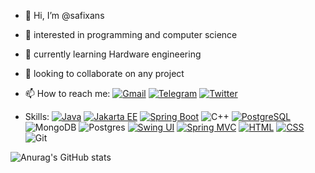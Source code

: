 - 👋 Hi, I’m @safixans
- 👀 interested in programming and computer science
- 🌱 currently learning Hardware engineering
- 💞️ looking to collaborate on any project
- 📫 How to reach me:
<a href="mailto:safixongg@gmail.com">![Gmail](https://img.shields.io/badge/Gmail-D14836?style=for-the-badge&logo=gmail&logoColor=white)</a> 
<a href="https://t.me/safixans">![Telegram](https://img.shields.io/badge/Telegram-2CA5E0?style=for-the-badge&logo=telegram&logoColor=white)</a>
<a href="">![Twitter](https://img.shields.io/badge/Twitter-%231DA1F2.svg?style=for-the-badge&logo=Twitter&logoColor=white)</a>


- Skills:
[![Java](https://img.shields.io/badge/java-007396?style=for-the-badge&logo=java&logoColor=white)](https://www.java.com/)
[![Jakarta EE](https://img.shields.io/badge/Jakarta_EE-%23FF6314?style=for-the-badge&logo=eclipse&logoColor=white)](https://jakarta.ee/)
[![Spring Boot](https://img.shields.io/badge/Spring_Boot-%236DB33F?style=for-the-badge&logo=spring&logoColor=white)](https://spring.io/projects/spring-boot)
![C++](https://img.shields.io/badge/c++-%2300599C.svg?style=for-the-badge&logo=c%2B%2B&logoColor=white)
[![PostgreSQL](https://img.shields.io/badge/postgresql-336791?style=for-the-badge&logo=postgresql&logoColor=white)](https://www.postgresql.org/)
![MongoDB](https://img.shields.io/badge/MongoDB-%234ea94b.svg?style=for-the-badge&logo=mongodb&logoColor=white)
![Postgres](https://img.shields.io/badge/postgres-%23316192.svg?style=for-the-badge&logo=postgresql&logoColor=white)
[![Swing UI](https://img.shields.io/badge/Swing_UI-%23D9534F?style=for-the-badge&logo=java&logoColor=white)](https://docs.oracle.com/javase/tutorial/uiswing/)
[![Spring MVC](https://img.shields.io/badge/Spring_MVC-%236DB33F?style=for-the-badge&logo=spring&logoColor=white)](https://docs.spring.io/spring-framework/docs/current/reference/html/web.html)
[![HTML](https://img.shields.io/badge/HTML-%23E34F26?style=for-the-badge&logo=html5&logoColor=white)](https://developer.mozilla.org/en-US/docs/Web/HTML)
[![CSS](https://img.shields.io/badge/CSS-%231572B6?style=for-the-badge&logo=css3&logoColor=white)](https://developer.mozilla.org/en-US/docs/Web/CSS)
![Git](https://img.shields.io/badge/git-%23F05033.svg?style=for-the-badge&logo=git&logoColor=white)



![Anurag's GitHub stats](https://github-readme-stats.vercel.app/api?username=safixans&theme=radical&show_icons=true)


